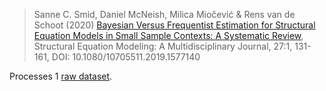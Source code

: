 > Sanne C. Smid, Daniel McNeish, Milica Miočević & Rens van de Schoot (2020) [Bayesian Versus Frequentist Estimation for Structural Equation Models in Small Sample Contexts: A Systematic Review][1], Structural Equation Modeling: A Multidisciplinary Journal, 27:1, 131-161, DOI: 10.1080/10705511.2019.1577140

Processes 1 [raw dataset][2].

[1]:	https://osf.io/gxams
[2]:	https://doi.org/10.1080/10705511.2019.1577140